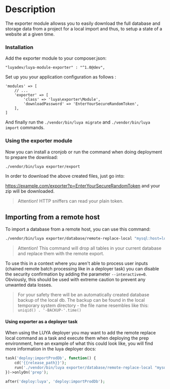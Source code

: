 Description
===========

The exporter module allowss you to easily download the full database and storage data from a project for a local import and thus, to setup a state of a website at a given time.

### Installation

Add the exporter module to your composer.json:

```
"luyadev/luya-module-exporter" : "^1.0@dev",
```

Set up you your application configuration as follows :

```
'modules' => [
	// ...
	'exporter' => [
	    'class' => 'luya\exporter\Module',
        'downloadPassword' => 'EnterYourSecureRandomToken',
	],
]
```

And finally run the `./vendor/bin/luya migrate` and `./vendor/bin/luya import` commands.

### Using the exporter module
Now you can install a cronjob or run the command when doing deployment to prepare the download:

```sh
./vendor/bin/luya exporter/export
```

In order to download the above created files, just go into:

https://example.com/exporter?p=EnterYourSecureRandomToken and your zip will be downloaded.

> Attention! HTTP sniffers can read your plain token.

## Importing from a remote host

To import a database from a remote host, you can use this command:

```sh
./vendor/bin/luya exporter/database/remote-replace-local "mysql:host=localhost;dbname=REMOTE_DB_NAME" "USERNAME" "PASSWORD"
```

> Attention! This command will drop all tables in your current database and replace them with the remote export.

To use this in a context where you aren't able to process user inputs (chained remote batch processing like in a deployer task) you can disable the security confirmation by adding the parameter `--interactive=0`. Obviously, this should be used with extreme caution to prevent any unwanted data losses. 

> For your safety there will be an automatically created database backup of the local db. The backup can be found in the local temporary system directory - the file name resembles like this: `uniqid() . '-BACKUP-'.time()`

#### Using exporter as a deployer task

When using the LUYA deployer you may want to add the remote replace local command as a task and execute them when deploying the prep environment, here an example of what this could look like, you will find more information in the luya deployer docs:

```php
task('deploy:importProdDb', function() {
    cd('{{release_path}}');
    run('./vendor/bin/luya exporter/database/remote-replace-local "mysql:host=localhost;dbname=prod_database" "USER" "PASSWORD" --interactive=0');
})->onlyOn('prep');

after('deploy:luya', 'deploy:importProdDb');
```
